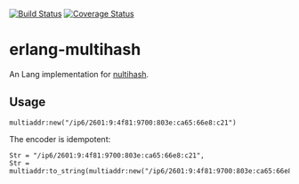 [![Build Status](https://travis-ci.org/helium/erlang-multihash.svg?branch=master)](https://travis-ci.org/helium/erlang-multihash)
[![Coverage Status](https://coveralls.io/repos/github/helium/erlang-multihash/badge.svg?branch=master)](https://coveralls.io/github/helium/erlang-multihash?branch=master)

# erlang-multihash

An Lang implementation for [nultihash](https://github.com/multiformats/multihash). 

## Usage

```
multiaddr:new("/ip6/2601:9:4f81:9700:803e:ca65:66e8:c21")
```

The encoder is idempotent:

```
Str = "/ip6/2601:9:4f81:9700:803e:ca65:66e8:c21",
Str = multiaddr:to_string(multiaddr:new("/ip6/2601:9:4f81:9700:803e:ca65:66e8:c21")).
```

